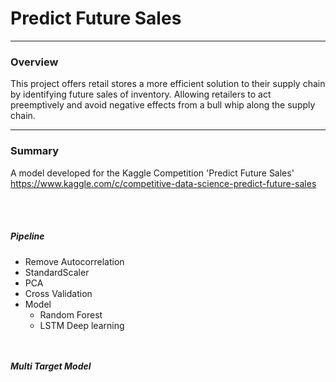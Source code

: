 # Predict Future Sales  
--- 
### Overview
This project offers retail stores a more efficient solution to their supply chain by identifying future sales of inventory. Allowing retailers to act preemptively and avoid negative effects from a bull whip along the supply chain. 

---
### Summary
A model developed for the Kaggle Competition 'Predict Future Sales'  
https://www.kaggle.com/c/competitive-data-science-predict-future-sales 

<br></br>

##### Pipeline 
- Remove Autocorrelation
- StandardScaler
- PCA
- Cross Validation
- Model  
  - Random Forest
  - LSTM Deep learning

<br></br>
***Multi Target Model***  

